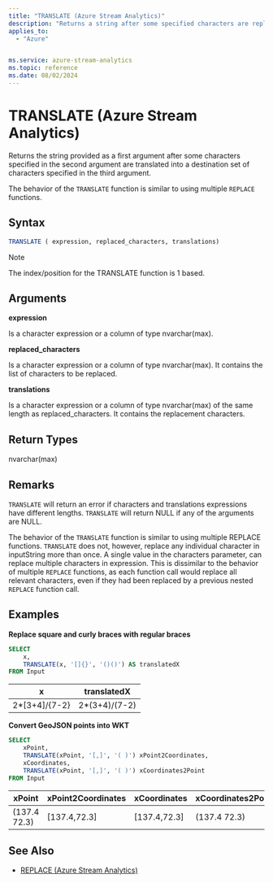 ```yaml
---
title: "TRANSLATE (Azure Stream Analytics)"
description: "Returns a string after some specified characters are replaced by others."
applies_to:
  - "Azure"


ms.service: azure-stream-analytics
ms.topic: reference
ms.date: 08/02/2024
---
```


# TRANSLATE (Azure Stream Analytics)

Returns the string provided as a first argument after some characters specified in the second argument are translated into a destination set of characters specified in the third argument.

The behavior of the `TRANSLATE` function is similar to using multiple `REPLACE` functions.

## Syntax

```SQL
TRANSLATE ( expression, replaced_characters, translations)
```

> [!NOTE]
> The index/position for the TRANSLATE function is 1 based.

## Arguments

**expression**

Is a character expression or a column of type nvarchar(max).

**replaced_characters**

Is a character expression or a column of type nvarchar(max). It contains the list of characters to be replaced.

**translations**

Is a character expression or a column of type nvarchar(max) of the same length as replaced_characters. It contains the replacement characters.

## Return Types

nvarchar(max)

## Remarks

`TRANSLATE` will return an error if characters and translations expressions have different lengths. `TRANSLATE` will return NULL if any of the arguments are NULL.

The behavior of the `TRANSLATE` function is similar to using multiple REPLACE functions. `TRANSLATE` does not, however, replace any individual character in inputString more than once. A single value in the characters parameter, can replace multiple characters in expression. This is dissimilar to the behavior of multiple `REPLACE` functions, as each function call would replace all relevant characters, even if they had been replaced by a previous nested `REPLACE` function call.

## Examples

**Replace square and curly braces with regular braces**

```SQL
SELECT
    x,
    TRANSLATE(x, '[]{}', '()()') AS translatedX
FROM Input
```

|x|translatedX|
|-|-|
|2*[3+4]/{7-2}|2*(3+4)/(7-2)|

**Convert GeoJSON points into WKT**

```SQL
SELECT
    xPoint,
    TRANSLATE(xPoint, '[,]', '( )') xPoint2Coordinates,
    xCoordinates,
    TRANSLATE(xPoint, '[,]', '( )') xCoordinates2Point
FROM Input
```

|xPoint|xPoint2Coordinates|xCoordinates|xCoordinates2Point|
|-|-|-|-|
|(137.4 72.3)|[137.4,72.3]|[137.4,72.3]|(137.4 72.3)|

## See Also

- [REPLACE (Azure Stream Analytics)](replace-azure-stream-analytics.md)
